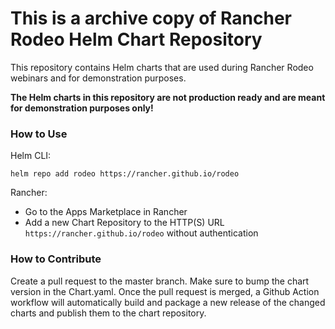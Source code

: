 # This is a archive copy of Rancher Rodeo Helm Chart Repository

This repository contains Helm charts that are used during Rancher Rodeo webinars and for demonstration purposes.

**The Helm charts in this repository are not production ready and are meant for demonstration purposes only!**

### How to Use

Helm CLI:

```shell
helm repo add rodeo https://rancher.github.io/rodeo
```

Rancher:

* Go to the Apps Marketplace in Rancher
* Add a new Chart Repository to the HTTP(S) URL `https://rancher.github.io/rodeo` without authentication

### How to Contribute

Create a pull request to the master branch. Make sure to bump the chart version in the Chart.yaml. Once the pull request is merged, a Github Action workflow will automatically build and package a new release of the changed charts and publish them to the chart repository.
